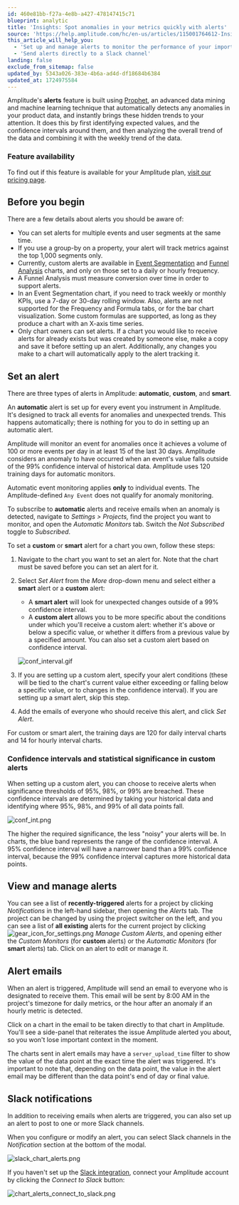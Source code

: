```yaml
---
id: 460e81bb-f27a-4e8b-a427-478147415c71
blueprint: analytic
title: 'Insights: Spot anomalies in your metrics quickly with alerts'
source: 'https://help.amplitude.com/hc/en-us/articles/115001764612-Insights-Spot-anomalies-in-your-metrics-quickly-with-alerts'
this_article_will_help_you:
  - 'Set up and manage alerts to monitor the performance of your important project metrics'
  - 'Send alerts directly to a Slack channel'
landing: false
exclude_from_sitemap: false
updated_by: 5343a026-383e-4b6a-ad4d-df18684b6384
updated_at: 1724975584
---
```

Amplitude's **alerts** feature is built using [Prophet](https://facebook.github.io/prophet/), an advanced data mining and machine learning technique that automatically detects any anomalies in your product data, and instantly brings these hidden trends to your attention. It does this by first identifying expected values, and the confidence intervals around them, and then analyzing the overall trend of the data and combining it with the weekly trend of the data. 

### Feature availability

To find out if this feature is available for your Amplitude plan, [visit our pricing page](https://amplitude.com/pricing).

## Before you begin

There are a few details about alerts you should be aware of:

* You can set alerts for multiple events and user segments at the same time.
* If you use a group-by on a property, your alert will track metrics against the top 1,000 segments only.
* Currently, custom alerts are available in [Event Segmentation](/docs/analytics/charts/event-segmentation/event-segmentation-build) and [Funnel Analysis](/docs/analytics/charts/funnel-analysis/funnel-analysis-build) charts, and only on those set to a daily or hourly frequency.
* A Funnel Analysis must measure conversion over time in order to support alerts.
* In an Event Segmentation chart, if you need to track weekly or monthly KPIs, use a 7-day or 30-day rolling window. Also, alerts are not supported for the Frequency and Formula tabs, or for the bar chart visualization. Some custom formulas are supported, as long as they produce a chart with an X-axis time series.
* Only chart owners can set alerts. If a chart you would like to receive alerts for already exists but was created by someone else, make a copy and save it before setting up an alert. Additionally, any changes you make to a chart will automatically apply to the alert tracking it.

## Set an alert

There are three types of alerts in Amplitude: **automatic**, **custom**, and **smart**.

An **automatic** alert is set up for every event you instrument in Amplitude. It's designed to track all events for anomalies and unexpected trends. This happens automatically; there is nothing for you to do in setting up an automatic alert.

Amplitude will monitor an event for anomalies once it achieves a volume of 100 or more events per day in at least 15 of the last 30 days. Amplitude considers an anomaly to have occurred when an event's value falls outside of the 99% confidence interval of historical data. Amplitude uses 120 training days for automatic monitors.

Automatic event monitoring applies **only** to individual events. The Amplitude-defined `Any Event` does not qualify for anomaly monitoring.

To subscribe to **automatic** alerts and receive emails when an anomaly is detected, navigate to *Settings > Projects,* find the project you want to monitor, and open the *Automatic Monitors* tab. Switch the *Not Subscribed* toggle to *Subscribed*.

To set a **custom** or **smart** alert for a chart you own, follow these steps:

1. Navigate to the chart you want to set an alert for. Note that the chart must be saved before you can set an alert for it.
2. Select *Set Alert* from the *More* drop-down menu and select either a **smart** alert or a **custom** alert:

    * A **smart alert** will look for unexpected changes outside of a 99% confidence interval.
    * A **custom alert** allows you to be more specific about the conditions under which you'll receive a custom alert: whether it's above or below a specific value, or whether it differs from a previous value by a specified amount. You can also set a custom alert based on confidence interval.

    ![conf_interval.gif](/docs/output/img/analytics/conf_interval.gif)

3. If you are setting up a custom alert, specify your alert conditions (these will be tied to the chart's current value either exceeding or falling below a specific value, or to changes in the confidence interval). If you are setting up a smart alert, skip this step.
4. Add the emails of everyone who should receive this alert, and click *Set Alert*.

For custom or smart alert, the training days are 120 for daily interval charts and 14 for hourly interval charts.

### Confidence intervals and statistical significance in custom alerts

When setting up a custom alert, you can choose to receive alerts when significance thresholds of 95%, 98%, or 99% are breached. These confidence intervals are determined by taking your historical data and identifying where 95%, 98%, and 99% of all data points fall.

![conf_int.png](/docs/output/img/analytics/conf_int.png)

The higher the required significance, the less "noisy" your alerts will be. In charts, the blue band represents the range of the confidence interval. A 95% confidence interval will have a narrower band than a 99% confidence interval, because the 99% confidence interval captures more historical data points.

## View and manage alerts

You can see a list of **recently-triggered** alerts for a project by clicking *Notifications* in the left-hand sidebar, then opening the *Alerts* tab. The project can be changed by using the project switcher on the left, and you can see a list of **all existing** alerts for the current project by clicking <img src="/docs/output/img/analytics/gear_icon_for_settings.png" alt="gear_icon_for_settings.png" style="display:inline-block;" /> *Manage Custom Alerts*, and opening either the *Custom Monitors* (for **custom** alerts) or the *Automatic Monitors* (for **smart** alerts) tab. Click on an alert to edit or manage it.

## Alert emails

When an alert is triggered, Amplitude will send an email to everyone who is designated to receive them. This email will be sent by 8:00 AM in the project's timezone for daily metrics, or the hour after an anomaly if an hourly metric is detected.

Click on a chart in the email to be taken directly to that chart in Amplitude. You'll see a side-panel that reiterates the issue Amplitude alerted you about, so you won't lose important context in the moment.

The charts sent in alert emails may have a `server_upload_time` filter to show the value of the data point at the exact time the alert was triggered. It's important to note that, depending on the data point, the value in the alert email may be different than the data point's end of day or final value.

## Slack notifications

In addition to receiving emails when alerts are triggered, you can also set up an alert to post to one or more Slack channels.

When you configure or modify an alert, you can select Slack channels in the *Notification* section at the bottom of the modal.

![slack_chart_alerts.png](/docs/output/img/analytics/slack_chart_alerts.png)

If you haven't set up the [Slack integration](/docs/analytics/integrate-slack), connect your Amplitude account by clicking the *Connect to Slack* button:

![chart_alerts_connect_to_slack.png](/docs/output/img/analytics/chart_alerts_connect_to_slack.png)